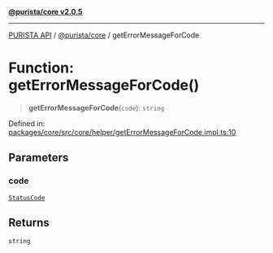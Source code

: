 [**@purista/core v2.0.5**](../README.md)

***

[PURISTA API](../../../packages.md) / [@purista/core](../README.md) / getErrorMessageForCode

# Function: getErrorMessageForCode()

> **getErrorMessageForCode**(`code`): `string`

Defined in: [packages/core/src/core/helper/getErrorMessageForCode.impl.ts:10](https://github.com/puristajs/purista/blob/master/packages/core/src/core/helper/getErrorMessageForCode.impl.ts#L10)

## Parameters

### code

[`StatusCode`](../enumerations/StatusCode.md)

## Returns

`string`
